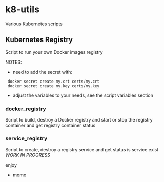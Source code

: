 # k8-utils

Various Kubernetes scripts

## Kubernetes Registry
Script to run your own Docker images registry

NOTES:

 - need to add the secret with:
```
 docker secret create my.crt certs/my.crt
 docker secret create my.key certs/my.key
 ```
  - adjust the variables to your needs, see the script variables section


### docker_registry
Script to build, destroy a Docker registry and start or stop the registry container and get registry container status

### service_registry
Script to create, destroy a registry service and get status is service exist
*WORK IN PROGRESS*


enjoy

- momo
